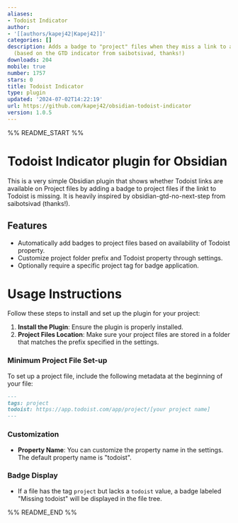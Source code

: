 ```yaml
---
aliases:
- Todoist Indicator
author:
- '[[authors/kapej42|Kapej42]]'
categories: []
description: Adds a badge to "project" files when they miss a link to a Todoist project.
  (based on the GTD indicator from saibotsivad, thanks!)
downloads: 204
mobile: true
number: 1757
stars: 0
title: Todoist Indicator
type: plugin
updated: '2024-07-02T14:22:19'
url: https://github.com/kapej42/obsidian-todoist-indicator
version: 1.0.5
---
```


%% README_START %%

# Todoist Indicator plugin for Obsidian

This is a very simple Obsidian plugin that shows whether Todoist links are available on Project files by adding a badge to project files if the linkt to Todoist is missing. It is heavily inspired by obsidian-gtd-no-next-step from saibotsivad (thanks!).

## Features

- Automatically add badges to project files based on availability of Todoist property.
- Customize project folder prefix and Todoist property through settings.
- Optionally require a specific project tag for badge application.

# Usage Instructions

Follow these steps to install and set up the plugin for your project:

1. **Install the Plugin**: Ensure the plugin is properly installed.
2. **Project Files Location**: Make sure your project files are stored in a folder that matches the prefix specified in the settings.

### Minimum Project File Set-up
To set up a project file, include the following metadata at the beginning of your file:

```markdown
---
tags: project
todoist: https://app.todoist.com/app/project/[your project name]
---
```

### Customization
- **Property Name**: You can customize the property name in the settings. The default property name is "todoist".

### Badge Display
- If a file has the tag `project` but lacks a `todoist` value, a badge labeled "Missing todoist" will be displayed in the file tree.

%% README_END %%